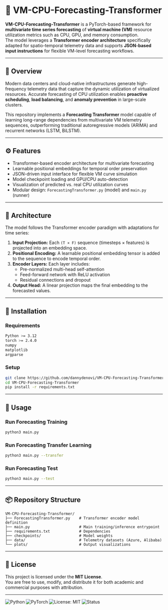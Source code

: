 # 🧠 VM-CPU-Forecasting-Transformer

**VM-CPU-Forecasting-Transformer** is a PyTorch-based framework for **multivariate time series forecasting** of **virtual machine (VM)** resource utilization metrics such as CPU, GPU, and memory consumption.  
The model leverages a **Transformer encoder architecture** specifically adapted for spatio-temporal telemetry data and supports **JSON-based input instructions** for flexible VM-level forecasting workflows.

---

## 📘 Overview

Modern data centers and cloud-native infrastructures generate high-frequency telemetry data that capture the dynamic utilization of virtualized resources. Accurate forecasting of CPU utilization enables **proactive scheduling**, **load balancing**, and **anomaly prevention** in large-scale clusters.

This repository implements a **Forecasting Transformer** model capable of learning long-range dependencies from multivariate VM telemetry sequences, outperforming traditional autoregressive models (ARIMA) and recurrent networks (LSTM, BiLSTM).

---

## ⚙️ Features

- Transformer-based encoder architecture for multivariate forecasting  
- Learnable positional embeddings for temporal order preservation  
- JSON-driven input interface for flexible VM curve simulation  
- Model checkpoint loading and GPU/CPU auto-detection  
- Visualization of predicted vs. real CPU utilization curves  
- Modular design: `ForecastingTransformer.py` (model) and `main.py` (runner)

---

## 🧩 Architecture

The model follows the Transformer encoder paradigm with adaptations for time series:

1. **Input Projection:** Each `(T × F)` sequence (timesteps × features) is projected into an embedding space.  
2. **Positional Encoding:** A learnable positional embedding tensor is added to the sequence to encode temporal order.  
3. **Encoder Layers:** Each layer includes:
   - Pre-normalized multi-head self-attention
   - Feed-forward network with ReLU activation
   - Residual connections and dropout  
4. **Output Head:** A linear projection maps the final embedding to the forecasted values.

---

## 🧰 Installation

### Requirements
```bash
Python >= 3.12
torch >= 2.4.0
numpy
matplotlib
argparse
```

### Setup
```bash
git clone https://github.com/dannydenovi/VM-CPU-Forecasting-Transformer.git
cd VM-CPU-Forecasting-Transformer
pip install -r requirements.txt
```

---

## 🚀 Usage

### Run Forecasting Training
```bash
python3 main.py
```


### Run Forecasting Transfer Learning
```bash
python3 main.py --transfer
```

### Run Forecasting Test
```bash
python3 main.py --test
```

---

## 📦 Repository Structure

```
VM-CPU-Forecasting-Transformer/
├── ForecastingTransformer.py    # Transformer encoder model definition
├── main.py                      # Main training/inference entrypoint
├── requirements.txt             # Dependencies
├── checkpoints/                 # Model weights
├── data/                        # Telemetry datasets (Azure, Alibaba)
└── plots/                       # Output visualizations
```

---

## 🧾 License

This project is licensed under the **MIT License**.  
You are free to use, modify, and distribute it for both academic and commercial purposes with attribution.

---

![Python](https://img.shields.io/badge/Python-3.12-blue.svg)
![PyTorch](https://img.shields.io/badge/PyTorch-2.4.0-red.svg)
![License: MIT](https://img.shields.io/badge/License-MIT-yellow.svg)
![Status](https://img.shields.io/badge/status-active-success.svg)
